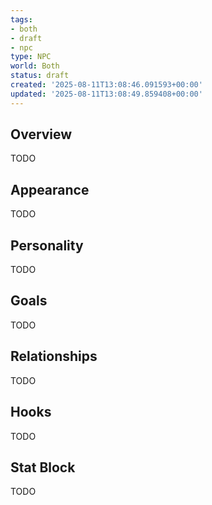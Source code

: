 ```yaml
---
tags:
- both
- draft
- npc
type: NPC
world: Both
status: draft
created: '2025-08-11T13:08:46.091593+00:00'
updated: '2025-08-11T13:08:49.859408+00:00'
---
```



## Overview

TODO
## Appearance

TODO
## Personality

TODO
## Goals

TODO
## Relationships

TODO
## Hooks

TODO
## Stat Block

TODO
